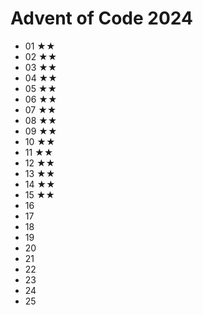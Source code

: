 # Advent of Code 2024

- 01 ★★
- 02 ★★
- 03 ★★
- 04 ★★
- 05 ★★
- 06 ★★
- 07 ★★
- 08 ★★
- 09 ★★
- 10 ★★
- 11 ★★
- 12 ★★
- 13 ★★
- 14 ★★
- 15 ★★
- 16 
- 17 
- 18 
- 19 
- 20 
- 21 
- 22 
- 23
- 24
- 25